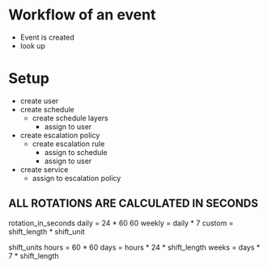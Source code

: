 # Workflow of an event

* Event is created
* look up 


# Setup

* create user
* create schedule
  * create schedule layers
    - assign to user
* create escalation policy
  * create escalation rule
    - assign to schedule
    - assign to user
* create service
  - assign to escalation policy



## ALL ROTATIONS ARE CALCULATED IN SECONDS

rotation_in_seconds
  daily = 24 * 60 60 
  weekly = daily * 7
  custom = shift_length * shift_unit

  shift_units
    hours = 60 * 60
    days = hours * 24 * shift_length
    weeks = days * 7 * shift_length